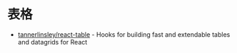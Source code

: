 # 表格

- [tannerlinsley/react-table](https://github.com/tannerlinsley/react-table) - Hooks for building fast and extendable tables and datagrids for React

